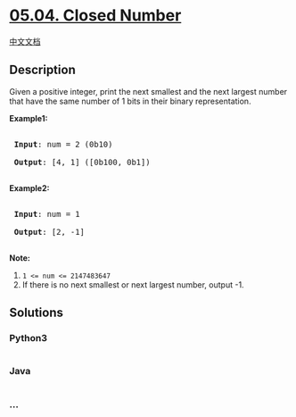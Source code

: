 # [05.04. Closed Number](https://leetcode-cn.com/problems/closed-number-lcci)

[中文文档](/lcci/05.04.Closed%20Number/README.md)

## Description
<p>Given a positive integer, print the next smallest and the next largest number that have the same number of 1 bits in their binary representation.</p>



<p><strong>Example1:</strong></p>



<pre>

<strong> Input</strong>: num = 2 (0b10)

<strong> Output</strong>: [4, 1] ([0b100, 0b1])

</pre>



<p><strong>Example2:</strong></p>



<pre>

<strong> Input</strong>: num = 1

<strong> Output</strong>: [2, -1]

</pre>



<p><strong>Note:</strong></p>



<ol>
	<li><code>1 &lt;= num &lt;=&nbsp;2147483647</code></li>
	<li>If there is no next smallest or next largest number, output -1.</li>
</ol>




## Solutions


### Python3

```python

```

### Java

```java

```

### ...
```

```
